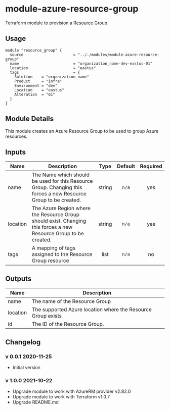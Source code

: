 # module-azure-resource-group

Terraform module to provision a [Resource Group](<https://docs.microsoft.com/en-us/azure/azure-resource-manager/resource-group-overview#resource-groups>).

## Usage

```HCL
module "resource_group" {
  source                      = ".././modules/module-azure-resource-group"
  name                        = "organization_name-dev-eastus-01"
  location                    = "eastus"
  tags                        = {
    Solution    = "organization_name"
    Product     = "infra"
    Environment = "dev"
    Location    = "eastus"
    Alteration  = "01"
  }
}
```

## Module Details

This module creates an Azure Resource Group to be used to group Azure resources.


## Inputs

| Name | Description | Type | Default | Required |
|------|-------------|:----:|:-----:|:-----:|
| name | The Name which should be used for this Resource Group. Changing this forces a new Resource Group to be created. | string | `n/a` | yes |
| location | The Azure Region where the Resource Group should exist. Changing this forces a new Resource Group to be created. | string | `n/a` | yes |
| tags | A mapping of tags assigned to the Resource Group resource | list | `n/a` | no |

## Outputs

| Name | Description |
|------|-------------|
| name | The name of the Resource Group |
| location | The supported Azure location where the Resource Group exists |
| id | The ID of the Resource Group. |

## Changelog

### v 0.0.1 2020-11-25

* Initial version

### v 1.0.0 2021-10-22

* Upgrade module to work with AzureRM provider v2.82.0
* Upgrade module to work with Terraform v1.0.7
* Upgrade README.md